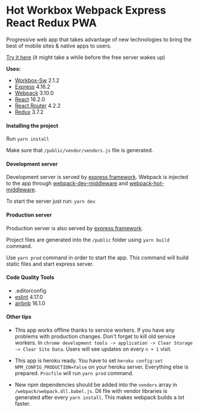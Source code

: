 # Hot Workbox Webpack Express React Redux PWA

Progressive web app that takes advantage of new technologies to bring the best of mobile sites & native apps to users.

[Try it here](https://workbox-webpack-react-pwa-app.herokuapp.com) (it might take a while before the free server wakes up)

__Uses:__

 * [Workbox-Sw](https://github.com/GoogleChrome/workbox) 2.1.2
 * [Express](https://github.com/expressjs/express) 4.16.2
 * [Webpack](https://github.com/webpack/webpack) 3.10.0
 * [React](https://github.com/facebook/react) 16.2.0
 * [React Router](https://github.com/ReactTraining/react-router) 4.2.2
 * [Redux](https://github.com/reactjs/redux) 3.7.2

#### Installing the project
 
 Run
 ```yarn install```
 
 Make sure that `/public/vendor/vendors.js` file is generated.
 
 #### Development server
 
 Development server is served by [express framework](https://github.com/expressjs/express). Webpack is injected to the app through [webpack-dev-middleware](https://github.com/webpack/webpack-dev-middleware) and [webpack-hot-middleware](https://github.com/glenjamin/webpack-hot-middleware).
 
 To start the server just run: `yarn dev`
 
 #### Production server
  
 Production server is also served by [express framework](https://github.com/expressjs/express).
  
 Project files are generated into the `/public` folder using `yarn build` command.
 
 Use `yarn prod` command in order to start the app. This command will build static files and start express server.
 
 #### Code Quality Tools
 
 * .editorconfig
 * [eslint](https://github.com/eslint/eslint) 4.17.0
 * [airbnb](https://www.npmjs.com/package/eslint-config-airbnb) 16.1.0

#### Other tips

* This app works offline thanks to service workers. If you have any problems with production changes. Don't forget to kill old service workers. In `chrome development tools -> application -> Clear Storage -> Clear Site Data`. Users will see updates on every `n + 1` visit. 

* This app is heroku ready. You have to set `heroku config:set NPM_CONFIG_PRODUCTION=false` on your heroku server. Everything else is prepared. `Procfile` will run `yarn prod` command.

* New npm dependencies should be added into the `vendors` array in `/webpack/webpack.dll.babel.js`. Dll file with vendor libraries is generated after every `yarn install`. This makes webpack builds a lot faster.
